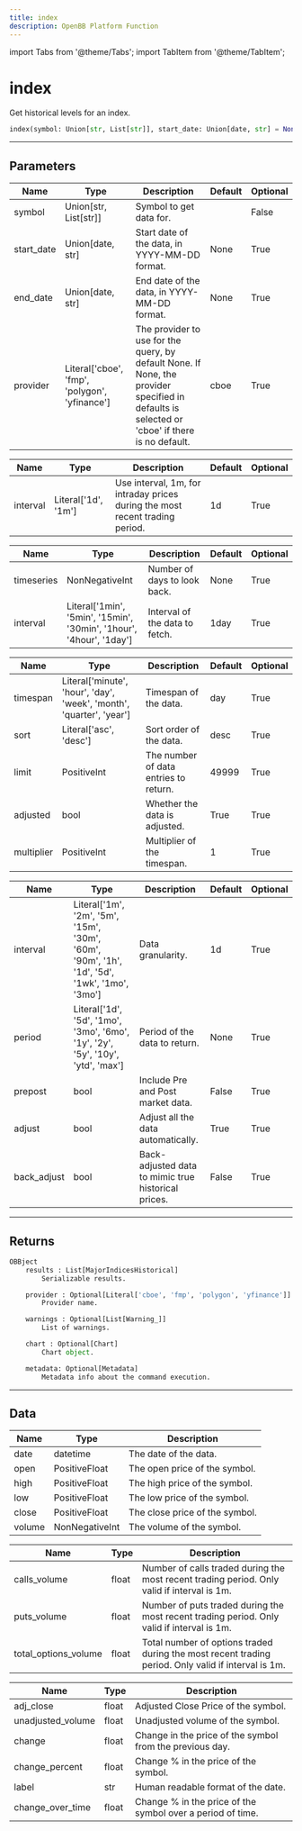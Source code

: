 ```yaml
---
title: index
description: OpenBB Platform Function
---
```


import Tabs from '@theme/Tabs';
import TabItem from '@theme/TabItem';

# index

Get historical  levels for an index.

```python wordwrap
index(symbol: Union[str, List[str]], start_date: Union[date, str] = None, end_date: Union[date, str] = None, provider: Literal[str] = cboe)
```

---

## Parameters

<Tabs>
<TabItem value="standard" label="Standard">

| Name | Type | Description | Default | Optional |
| ---- | ---- | ----------- | ------- | -------- |
| symbol | Union[str, List[str]] | Symbol to get data for. |  | False |
| start_date | Union[date, str] | Start date of the data, in YYYY-MM-DD format. | None | True |
| end_date | Union[date, str] | End date of the data, in YYYY-MM-DD format. | None | True |
| provider | Literal['cboe', 'fmp', 'polygon', 'yfinance'] | The provider to use for the query, by default None. If None, the provider specified in defaults is selected or 'cboe' if there is no default. | cboe | True |
</TabItem>

<TabItem value='cboe' label='cboe'>

| Name | Type | Description | Default | Optional |
| ---- | ---- | ----------- | ------- | -------- |
| interval | Literal['1d', '1m'] | Use interval, 1m, for intraday prices during the most recent trading period. | 1d | True |
</TabItem>

<TabItem value='fmp' label='fmp'>

| Name | Type | Description | Default | Optional |
| ---- | ---- | ----------- | ------- | -------- |
| timeseries | NonNegativeInt | Number of days to look back. | None | True |
| interval | Literal['1min', '5min', '15min', '30min', '1hour', '4hour', '1day'] | Interval of the data to fetch. | 1day | True |
</TabItem>

<TabItem value='polygon' label='polygon'>

| Name | Type | Description | Default | Optional |
| ---- | ---- | ----------- | ------- | -------- |
| timespan | Literal['minute', 'hour', 'day', 'week', 'month', 'quarter', 'year'] | Timespan of the data. | day | True |
| sort | Literal['asc', 'desc'] | Sort order of the data. | desc | True |
| limit | PositiveInt | The number of data entries to return. | 49999 | True |
| adjusted | bool | Whether the data is adjusted. | True | True |
| multiplier | PositiveInt | Multiplier of the timespan. | 1 | True |
</TabItem>

<TabItem value='yfinance' label='yfinance'>

| Name | Type | Description | Default | Optional |
| ---- | ---- | ----------- | ------- | -------- |
| interval | Literal['1m', '2m', '5m', '15m', '30m', '60m', '90m', '1h', '1d', '5d', '1wk', '1mo', '3mo'] | Data granularity. | 1d | True |
| period | Literal['1d', '5d', '1mo', '3mo', '6mo', '1y', '2y', '5y', '10y', 'ytd', 'max'] | Period of the data to return. | None | True |
| prepost | bool | Include Pre and Post market data. | False | True |
| adjust | bool | Adjust all the data automatically. | True | True |
| back_adjust | bool | Back-adjusted data to mimic true historical prices. | False | True |
</TabItem>

</Tabs>

---

## Returns

```python wordwrap
OBBject
    results : List[MajorIndicesHistorical]
        Serializable results.

    provider : Optional[Literal['cboe', 'fmp', 'polygon', 'yfinance']]
        Provider name.

    warnings : Optional[List[Warning_]]
        List of warnings.

    chart : Optional[Chart]
        Chart object.

    metadata: Optional[Metadata]
        Metadata info about the command execution.
```

---

## Data

<Tabs>
<TabItem value="standard" label="Standard">

| Name | Type | Description |
| ---- | ---- | ----------- |
| date | datetime | The date of the data. |
| open | PositiveFloat | The open price of the symbol. |
| high | PositiveFloat | The high price of the symbol. |
| low | PositiveFloat | The low price of the symbol. |
| close | PositiveFloat | The close price of the symbol. |
| volume | NonNegativeInt | The volume of the symbol. |
</TabItem>

<TabItem value='cboe' label='cboe'>

| Name | Type | Description |
| ---- | ---- | ----------- |
| calls_volume | float | Number of calls traded during the most recent trading period. Only valid if interval is 1m. |
| puts_volume | float | Number of puts traded during the most recent trading period. Only valid if interval is 1m. |
| total_options_volume | float | Total number of options traded during the most recent trading period. Only valid if interval is 1m. |
</TabItem>

<TabItem value='fmp' label='fmp'>

| Name | Type | Description |
| ---- | ---- | ----------- |
| adj_close | float | Adjusted Close Price of the symbol. |
| unadjusted_volume | float | Unadjusted volume of the symbol. |
| change | float | Change in the price of the symbol from the previous day. |
| change_percent | float | Change \% in the price of the symbol. |
| label | str | Human readable format of the date. |
| change_over_time | float | Change \% in the price of the symbol over a period of time. |
</TabItem>

</Tabs>

